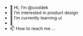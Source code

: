 - 👋 Hi, I’m @cooldek
- 👀 I’m interested in product design
- 🌱 I’m currently learning ui
- 💞
- 📫 How to reach me ...

<!---
cooldek/cooldek is a ✨ special ✨ repository because its `README.md` (this file) appears on your GitHub profile.
You can click the Preview link to take a look at your changes.
--->
